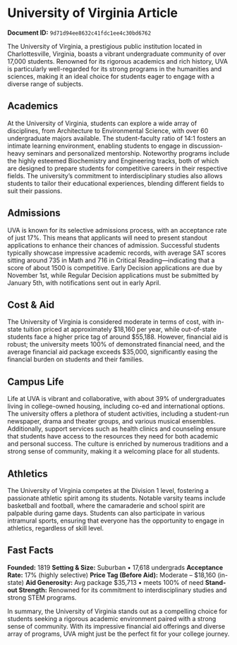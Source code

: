 # University of Virginia Article

**Document ID:** `9d71d94ee8632c41fdc1ee4c30bd6762`

The University of Virginia, a prestigious public institution located in Charlottesville, Virginia, boasts a vibrant undergraduate community of over 17,000 students. Renowned for its rigorous academics and rich history, UVA is particularly well-regarded for its strong programs in the humanities and sciences, making it an ideal choice for students eager to engage with a diverse range of subjects.

## Academics
At the University of Virginia, students can explore a wide array of disciplines, from Architecture to Environmental Science, with over 60 undergraduate majors available. The student-faculty ratio of 14:1 fosters an intimate learning environment, enabling students to engage in discussion-heavy seminars and personalized mentorship. Noteworthy programs include the highly esteemed Biochemistry and Engineering tracks, both of which are designed to prepare students for competitive careers in their respective fields. The university’s commitment to interdisciplinary studies also allows students to tailor their educational experiences, blending different fields to suit their passions.

## Admissions
UVA is known for its selective admissions process, with an acceptance rate of just 17%. This means that applicants will need to present standout applications to enhance their chances of admission. Successful students typically showcase impressive academic records, with average SAT scores sitting around 735 in Math and 716 in Critical Reading—indicating that a score of about 1500 is competitive. Early Decision applications are due by November 1st, while Regular Decision applications must be submitted by January 5th, with notifications sent out in early April.

## Cost & Aid
The University of Virginia is considered moderate in terms of cost, with in-state tuition priced at approximately $18,160 per year, while out-of-state students face a higher price tag of around $55,188. However, financial aid is robust; the university meets 100% of demonstrated financial need, and the average financial aid package exceeds $35,000, significantly easing the financial burden on students and their families.

## Campus Life
Life at UVA is vibrant and collaborative, with about 39% of undergraduates living in college-owned housing, including co-ed and international options. The university offers a plethora of student activities, including a student-run newspaper, drama and theater groups, and various musical ensembles. Additionally, support services such as health clinics and counseling ensure that students have access to the resources they need for both academic and personal success. The culture is enriched by numerous traditions and a strong sense of community, making it a welcoming place for all students.

## Athletics
The University of Virginia competes at the Division 1 level, fostering a passionate athletic spirit among its students. Notable varsity teams include basketball and football, where the camaraderie and school spirit are palpable during game days. Students can also participate in various intramural sports, ensuring that everyone has the opportunity to engage in athletics, regardless of skill level.

## Fast Facts
**Founded:** 1819
**Setting & Size:** Suburban • 17,618 undergrads
**Acceptance Rate:** 17% (highly selective)
**Price Tag (Before Aid):** Moderate – $18,160 (in-state)
**Aid Generosity:** Avg package $35,713 • meets 100% of need
**Stand-out Strength:** Renowned for its commitment to interdisciplinary studies and strong STEM programs.

In summary, the University of Virginia stands out as a compelling choice for students seeking a rigorous academic environment paired with a strong sense of community. With its impressive financial aid offerings and diverse array of programs, UVA might just be the perfect fit for your college journey.

